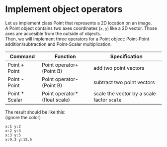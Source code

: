 # Implement object operators

Let us implement class Point that represents a 2D location on an image.  
A Point object contains two axes coordinates (`x`, `y`) like a 2D vector. Those axes are accesible from the outside of objects.  
Then, we will implement three operators for a Point object: Point-Point addition/subtraction and Point-Scalar multiplication.


| Command        | Function                     | Specification                              |
|----------------|------------------------------|--------------------------------------------|
| Point + Point  | Point operator+(Point B)     | add two point vectors                      |
| Point - Point  | Point operator-(Point B)     | subtract two point vectors                 |
| Point * Scalar | Point operator*(float scale) | scale the vector by a scale factor `scale` |

The result should be like this:  
(ignore the color)
```
x:1 y:2
x:2 y:3
x:3 y:5
x:9.3 y:15.5
```




